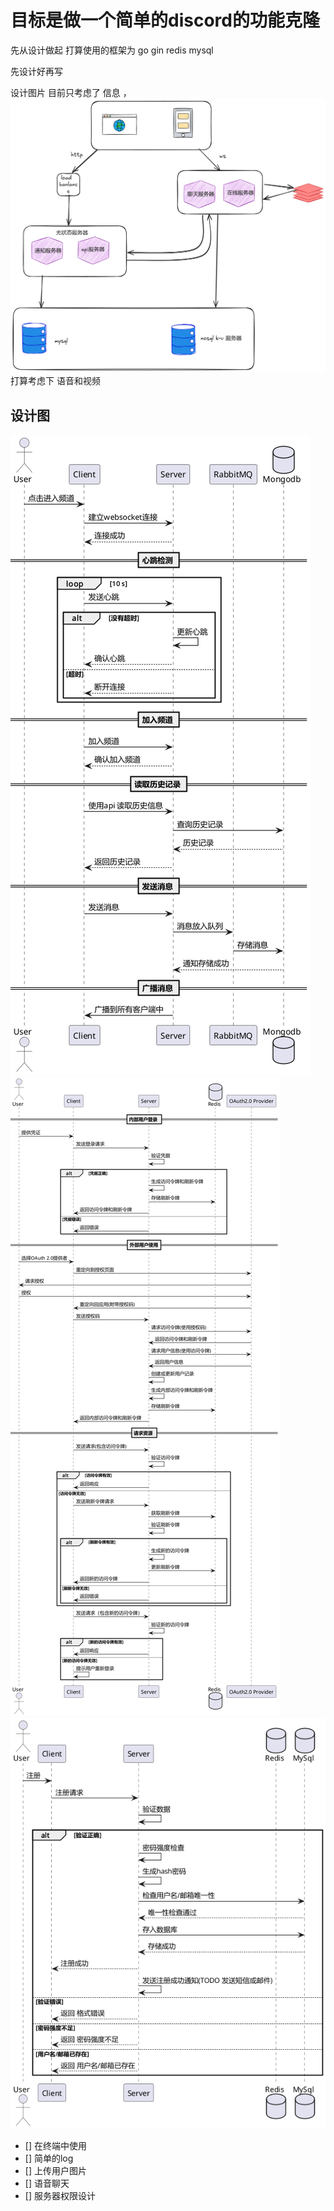 
# 目标是做一个简单的discord的功能克隆


先从设计做起
打算使用的框架为 go gin redis mysql

先设计好再写

设计图片 目前只考虑了 信息 ，
![设计图片1](./img/设计图片1.png)
打算考虑下 语音和视频

## 设计图
![](./img/聊天.png)
![](./img/登录图.png)
![](./img/注册图.png)

- [] 在终端中使用
- [] 简单的log
- [] 上传用户图片
- [] 语音聊天
- [] 服务器权限设计
